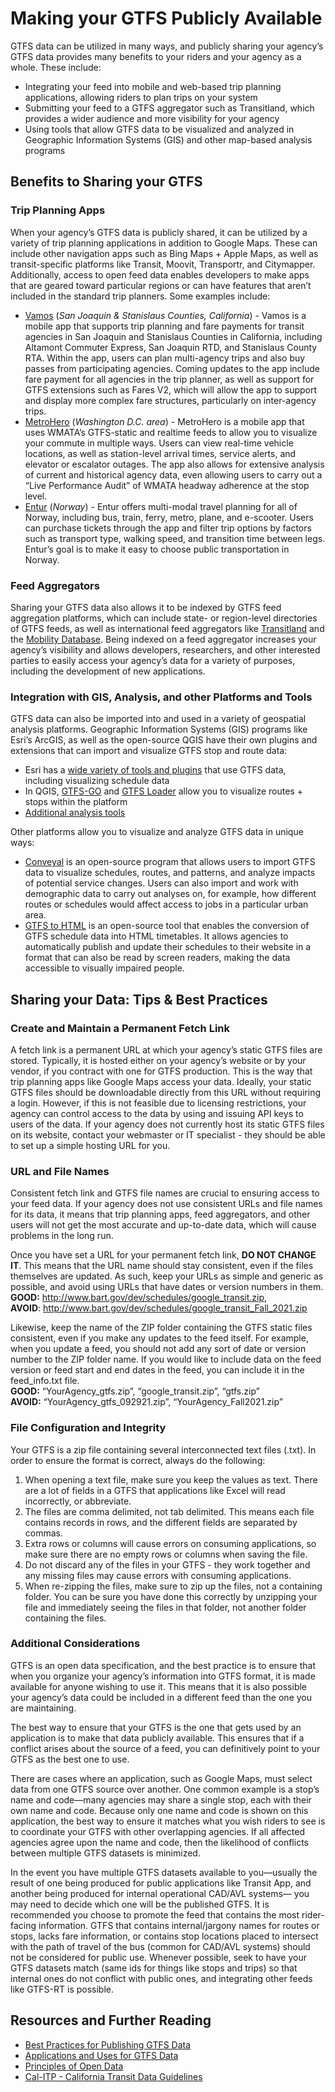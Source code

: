 # Making your GTFS Publicly Available

GTFS data can be utilized in many ways, and publicly sharing your agency’s GTFS data provides many benefits to your riders and your agency as a whole. These include: 

* Integrating your feed into mobile and web-based trip planning applications, allowing riders to plan trips on your system 
* Submitting your feed to a GTFS aggregator such as Transitland, which provides a wider audience and more visibility for your agency 
* Using tools that allow GTFS data to be visualized and analyzed in Geographic Information Systems (GIS) and other map-based analysis programs  

## Benefits to Sharing your GTFS

### Trip Planning Apps

When your agency’s GTFS data is publicly shared, it can be utilized by a variety of trip planning applications in addition to Google Maps. These can include other navigation apps such as Bing Maps + Apple Maps, as well as transit-specific platforms like Transit, Moovit, Transportr, and Citymapper. Additionally, access to open feed data enables developers to make apps that are geared toward particular regions or can have features that aren’t included in the standard trip planners. Some examples include: 

* [Vamos](https://vamosmobileapp.com/) (*San Joaquin & Stanislaus Counties, California*) - Vamos is a mobile app that supports trip planning and fare payments for transit agencies in San Joaquin and Stanislaus Counties in California, including Altamont Commuter Express, San Joaquin RTD, and Stanislaus County RTA. Within the app, users can plan multi-agency trips and also buy passes from participating agencies. Coming updates to the app include fare payment  for all agencies in the trip planner, as well as support for GTFS extensions such as Fares V2, which will allow the app to support and display more complex fare structures, particularly on inter-agency trips.
* [MetroHero](https://dcmetrohero.com/dashboard) (*Washington D.C. area*) - MetroHero is a mobile app that uses WMATA’s GTFS-static and realtime feeds to allow you to visualize your commute in multiple ways. Users can view real-time vehicle locations, as well as station-level arrival times, service alerts, and  elevator or escalator outages. The app also allows for extensive analysis of current and historical agency data, even allowing users to carry out a “Live Performance Audit” of WMATA headway adherence at the stop level. 
* [Entur](https://entur.no/) (*Norway*) - Entur offers multi-modal travel planning for all of Norway, including bus, train, ferry, metro, plane, and e-scooter. Users can purchase tickets through the app and filter trip options by factors such as transport type, walking speed, and transition time between legs. Entur’s goal is to make it easy to choose public transportation in Norway.

### Feed Aggregators

Sharing your GTFS data also allows it to be indexed by GTFS feed aggregation platforms, which can include state- or region-level directories of GTFS feeds, as well as international feed aggregators like [Transitland](https://www.transit.land/) and the [Mobility Database](https://database.mobilitydata.org/). Being indexed on a feed aggregator increases your agency’s visibility and allows developers, researchers, and other interested parties to easily access your agency’s data for a variety of purposes, including the development of new applications.

### Integration with GIS, Analysis, and other Platforms and Tools

GTFS data can also be imported into and used in a variety of geospatial analysis platforms. Geographic Information Systems (GIS) programs like Esri’s ArcGIS, as well as the open-source QGIS have their own plugins and extensions that can import and visualize GTFS stop and route data:
* Esri has a [wide variety of tools and plugins](https://esri.github.io/public-transit-tools/) that use GTFS data, including visualizing schedule data
* In QGIS, [GTFS-GO](https://plugins.qgis.org/plugins/GTFS-GO-master/) and [GTFS Loader](https://plugins.qgis.org/plugins/GTFS_Loader/) allow you to visualize routes + stops within the platform  
* [Additional analysis tools](https://gtfs.org/resources/gtfs/#gtfs-analysis-tools)

Other platforms allow you to visualize and analyze GTFS data in unique ways:
* [Conveyal](https://conveyal.com/) is an open-source program that allows users to import GTFS data to visualize schedules, routes, and patterns, and analyze impacts of potential service changes. Users can also import and work with demographic data to carry out analyses on, for example, how different routes or schedules would affect access to jobs in a particular urban area.
* [GTFS to HTML](https://gtfstohtml.com/) is an open-source tool that enables the conversion of GTFS schedule data into HTML timetables. It allows agencies to automatically publish and update their schedules to their website in a format that can also be read by screen readers, making the data accessible to visually impaired people.

## Sharing your Data: Tips & Best Practices

### Create and Maintain a Permanent Fetch Link

A fetch link is a permanent URL at which your agency’s static GTFS files are stored. Typically, it is hosted either on your agency’s website or by your vendor, if you contract with one for GTFS production. This is the way that trip planning apps like Google Maps access your data. Ideally, your static GTFS files should be downloadable directly from this URL without requiring a login. However, if this is not feasible due to licensing restrictions, your agency can control access to the data by using and issuing API keys to users of the data. If your agency does not currently host its static GTFS files on its website, contact your webmaster or IT specialist - they should be able to set up a simple hosting URL for you.

### URL and File Names

Consistent fetch link and GTFS file names are crucial to ensuring access to your feed data. If your agency does not use consistent URLs and file names for its data, it means that trip planning apps, feed aggregators, and other users will not get the most accurate and up-to-date data, which will cause problems in the long run.   
   
Once you have set a URL for your permanent fetch link, **DO NOT CHANGE IT**. This means that the URL name should stay consistent, even if the files themselves are updated. As such, keep your URLs as simple and generic as possible, and avoid using URLs that have dates or version numbers in them.   
**GOOD:** http://www.bart.gov/dev/schedules/google_transit.zip,  
**AVOID**: http://www.bart.gov/dev/schedules/google_transit_Fall_2021.zip

Likewise, keep the name of the ZIP folder containing the GTFS static files consistent, even if you make any updates to the feed itself. For example, when you update a feed, you should not add any sort of date or version number to the ZIP folder name. If you would like to include data on the feed version or feed start and end dates in the feed, you can include it in the feed_info.txt file.  
**GOOD:** “YourAgency_gtfs.zip”, “google_transit.zip”, “gtfs.zip”   
**AVOID:** “YourAgency_gtfs_092921.zip”, “YourAgency_Fall2021.zip”

### File Configuration and Integrity

Your GTFS is a zip file containing several interconnected text files (.txt). In order to ensure the format is correct, always do the following:

1. When opening a text file, make sure you keep the values as text. There are a lot of fields in a GTFS that applications like Excel will read incorrectly, or abbreviate. 
2. The files are comma delimited, not tab delimited. This means each file contains records in rows, and the different fields are separated by commas.
3. Extra rows or columns will cause errors on consuming applications, so make sure there are no empty rows or columns when saving the file.
4. Do not discard any of the files in your GTFS - they work together and any missing files may cause errors with consuming applications.
5. When re-zipping the files, make sure to zip up the files, not a containing folder. You can be sure you have done this correctly by unzipping your file and immediately seeing the files in that folder, not another folder containing the files.

### Additional Considerations

GTFS is an open data specification, and the best practice is to ensure that when you organize your agency’s information into GTFS format,  it is made available for anyone wishing to use it. This means that it is also possible your agency’s data could be included in a different feed than the one you are maintaining.

The best way to ensure that your GTFS is the one that gets used by an application is to make that data publicly available. This ensures that if a conflict arises about the source of a feed, you can definitively point to your GTFS as the best one to use.

There are cases where an application, such as Google Maps, must select data from one GTFS source over another. One common example is a stop’s name and code—many agencies may share a single stop, each with their own name and code. Because only one name and code is shown on this application, the best way to ensure it matches what you wish riders to see is to coordinate your GTFS with other overlapping agencies. If all affected agencies agree upon the name and code, then the likelihood of conflicts between multiple GTFS datasets is minimized.

In the event you have multiple GTFS datasets available to you—usually the result of one being produced for public applications like Transit App, and another being produced for internal operational CAD/AVL systems— you may need to decide which one will be the published GTFS. It is recommended you choose to promote the feed  that contains the most rider-facing information. GTFS that contains internal/jargony names for routes or stops, lacks fare information, or contains stop locations placed to intersect with the path of travel of the bus (common for CAD/AVL systems) should not be considered for public use. Whenever possible, seek to have your GTFS datasets match (same ids for things like stops and trips) so that internal ones do not conflict with public ones, and integrating other feeds like GTFS-RT is possible.

## Resources and Further Reading

* [Best Practices for Publishing GTFS Data](http://gtfs.org/best-practices/#dataset-publishing--general-practices)
* [Applications and Uses for GTFS Data](http://gtfs.org/applications)
* [Principles of Open Data](https://project-open-data.cio.gov/principles/)
* [Cal-ITP - California Transit Data Guidelines](https://dot.ca.gov/cal-itp/california-minimum-general-transit-feed-specification-gtfs-guidelines)
